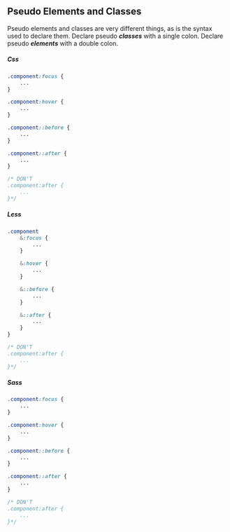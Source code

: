 ## Pseudo Elements and Classes
Pseudo elements and classes are very different things, as is the syntax used to declare them. Declare pseudo
_**classes**_ with a single colon. Declare pseudo _**elements**_ with a double colon.

<!-- --lang-ex -->

##### Css

```css
.component:focus {
    ...
}

.component:hover {
    ...
}

.component::before {
    ...
}

.component::after {
    ...
}

/* DON'T
.component:after {
    ...
}*/
```

##### Less

```css
.component
    &:focus {
        ...
    }

    &:hover {
        ...
    }

    &::before {
        ...
    }

    &::after {
        ...
    }
}

/* DON'T
.component:after {
    ...
}*/
```

##### Sass

```css
.component:focus {
    ...
}

.component:hover {
    ...
}

.component::before {
    ...
}

.component::after {
    ...
}

/* DON'T
.component:after {
    ...
}*/
```

<!-- --lang-ex-end -->
